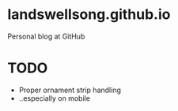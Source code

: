 # landswellsong.github.io
Personal blog at GitHub

# TODO
* Proper ornament strip handling
* ..especially on mobile
